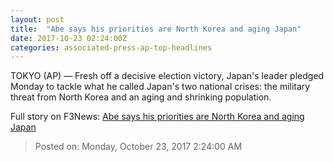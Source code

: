 ```yaml
---
layout: post
title:  "Abe says his priorities are North Korea and aging Japan"
date: 2017-10-23 02:24:00Z
categories: associated-press-ap-top-headlines
---
```


TOKYO (AP) — Fresh off a decisive election victory, Japan's leader pledged Monday to tackle what he called Japan's two national crises: the military threat from North Korea and an aging and shrinking population.


Full story on F3News: [Abe says his priorities are North Korea and aging Japan](http://www.f3nws.com/n/2ajzrC)

> Posted on: Monday, October 23, 2017 2:24:00 AM
